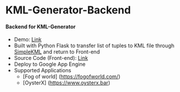 # KML-Generator-Backend
#### Backend for KML-Generator
- Demo: [Link](https://cycgp.github.io/KML-Generator/)
- Built with Python Flask to transfer list of tuples to KML file through [SimpleKML](https://simplekml.readthedocs.io/en/latest/) and return to Front-end
- Source Code (Front-end): [Link](https://github.com/cycgp/KML-Generator)
- Deploy to Google App Engine
- Supported Applications
  - [Fog of world] (https://fogofworld.com/) 
  - [OysterX] (https://www.oysterx.bar)
